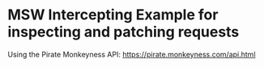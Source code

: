 # MSW Intercepting Example for inspecting and patching requests

Using the Pirate Monkeyness API:
https://pirate.monkeyness.com/api.html